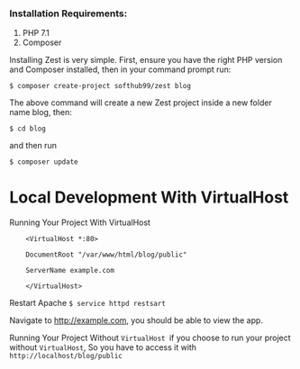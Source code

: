 ### Installation Requirements:
1. PHP 7.1
2. Composer

Installing Zest is very simple. First, ensure you have the right PHP version and Composer installed, then in your command prompt run:

`$ composer create-project softhub99/zest blog`


The above command will create a new Zest project inside a new folder name blog, then:

`$ cd blog`

and then run

`$ composer update`

# Local Development With VirtualHost

Running Your Project With VirtualHost

	    <VirtualHost *:80>

	    DocumentRoot "/var/www/html/blog/public"

	    ServerName example.com

	    </VirtualHost>


Restart Apache
`$ service httpd restsart`

Navigate to http://example.com, you should be able to view the app.

Running Your Project Without `VirtualHost `if you choose to run your project without `VirtualHost`, So you have to access it with `http://localhost/blog/public`
